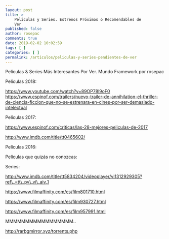```yaml
---
layout: post
title: >
    Películas y Series. Estrenos Próximos o Recomendables de
    Ver
published: false
author: rosepac
comments: true
date: 2019-02-02 10:02:59
tags: [ ]
categories: [ ]
permalink: /articulos/peliculas-y-series-pendientes-de-ver
---
```

Películas & Series Más Interesantes Por Ver. Mundo Framework por rosepac

Películas 2018:
  

  

  

  

  

  

  
https://www.youtube.com/watch?v=89OP78l9oF0 https://www.espinof.com/trailers/nuevo-trailer-de-annihilation-el-thriller-de-ciencia-ficcion-que-no-se-estrenara-en-cines-por-ser-demasiado-intelectual

Películas 2017:


  

  
https://www.espinof.com/criticas/las-28-mejores-peliculas-de-2017


  

  

  

  

  

  

  

  

  

  
http://www.imdb.com/title/tt0465602/
  

  

  

  

  

  


Películas 2016:
  

  


Películas que quizás no conozcas:
  


Series:

http://www.imdb.com/title/tt5834204/videoplayer/vi1312929305?ref\_=tt\_pv\_vi\_aiv_1
  
https://www.filmaffinity.com/es/film801710.html
  
https://www.filmaffinity.com/es/film930727.html
  
https://www.filmaffinity.com/es/film957991.html

MMMMMMMMMMMMMMMMM..
  
http://rarbgmirror.xyz/torrents.php